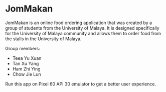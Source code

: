 # JomMakan
JomMakan is an online food ordering application that was created by a group of students from the University of Malaya. It is designed specifically for the University of Malaya community and allows them to order food from the stalls in the University of Malaya.

Group members:
- Teea Yu Xuan
- Tan Xu Yang
- Ham Zhi Ying
- Chow Jie Lun

Run this app on Pixel 60 API 30 emulator to get a better user experience.
